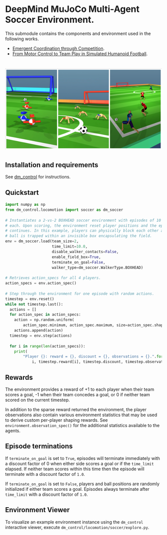 # DeepMind MuJoCo Multi-Agent Soccer Environment.

This submodule contains the components and environment used in the following
works.

* [Emergent Coordination through Competition][boxhead].
* [From Motor Control to Team Play in Simulated Humanoid Football][humanoid].

# ![soccer](soccer.png)

## Installation and requirements

See [dm_control](../../../README.md#installation-and-requirements) for instructions.

## Quickstart

```python
import numpy as np
from dm_control.locomotion import soccer as dm_soccer

# Instantiates a 2-vs-2 BOXHEAD soccer environment with episodes of 10 seconds
# each. Upon scoring, the environment reset player positions and the episode
# continues. In this example, players can physically block each other and the
# ball is trapped within an invisible box encapsulating the field.
env = dm_soccer.load(team_size=2,
                     time_limit=10.0,
                     disable_walker_contacts=False,
                     enable_field_box=True,
                     terminate_on_goal=False,
                     walker_type=dm_soccer.WalkerType.BOXHEAD)

# Retrieves action_specs for all 4 players.
action_specs = env.action_spec()

# Step through the environment for one episode with random actions.
timestep = env.reset()
while not timestep.last():
  actions = []
  for action_spec in action_specs:
    action = np.random.uniform(
        action_spec.minimum, action_spec.maximum, size=action_spec.shape)
    actions.append(action)
  timestep = env.step(actions)

  for i in range(len(action_specs)):
    print(
        "Player {}: reward = {}, discount = {}, observations = {}.".format(
            i, timestep.reward[i], timestep.discount, timestep.observation[i]))
```

## Rewards

The environment provides a reward of +1 to each player when their team
scores a goal, -1 when their team concedes a goal, or 0 if neither team scored
on the current timestep.

In addition to the sparse reward returned the environment, the player
observations also contain various environment statistics that may be used to
derive custom per-player shaping rewards. See `environment.observation_spec()`
for the additional statistics available to the agents.

## Episode terminations

If `terminate_on_goal` is set to `True`, episodes will terminate immediately
with a discount factor of 0 when either side scores a goal or if the
`time_limit` elapsed. If neither team scores within this time then the episode
will terminate with a discount factor of `1.0`.

If `terminate_on_goal` is set to `False`, players and ball positions are
randomly initialized if either team scores a goal. Episodes always terminate
after `time_limit` with a discount factor of `1.0`.

## Environment Viewer

To visualize an example environment instance using the `dm_control` interactive
viewer, execute `dm_control/locomotion/soccer/explore.py`.

[boxhead]: https://sites.google.com/corp/view/emergent-coordination/home
[humanoid]: https://arxiv.org/abs/2105.12196
